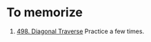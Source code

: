 # To memorize
1. [498. Diagonal Traverse](https://leetcode.com/problems/diagonal-traverse)
   Practice a few times.
